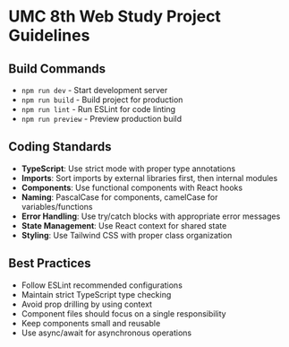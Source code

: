 # UMC 8th Web Study Project Guidelines

## Build Commands
- `npm run dev` - Start development server
- `npm run build` - Build project for production
- `npm run lint` - Run ESLint for code linting
- `npm run preview` - Preview production build

## Coding Standards
- **TypeScript**: Use strict mode with proper type annotations
- **Imports**: Sort imports by external libraries first, then internal modules
- **Components**: Use functional components with React hooks
- **Naming**: PascalCase for components, camelCase for variables/functions
- **Error Handling**: Use try/catch blocks with appropriate error messages
- **State Management**: Use React context for shared state
- **Styling**: Use Tailwind CSS with proper class organization

## Best Practices
- Follow ESLint recommended configurations
- Maintain strict TypeScript type checking
- Avoid prop drilling by using context
- Component files should focus on a single responsibility
- Keep components small and reusable
- Use async/await for asynchronous operations